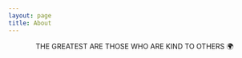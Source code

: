 ```yaml
---
layout: page
title: About
---
```


<center>THE GREATEST ARE THOSE WHO ARE KIND TO OTHERS 🌍</center>
